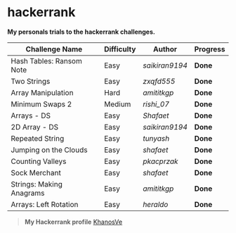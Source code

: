 # hackerrank
**My personals trials to the hackerrank challenges.**
 
Challenge Name | Difficulty | Author | Progress
--- | --- | --- | ---
Hash Tables: Ransom Note | Easy | *saikiran9194* | **Done**
Two Strings | Easy | *zxqfd555* | **Done**
Array Manipulation | Hard | *amititkgp* | **Done**
Minimum Swaps 2 | Medium | *rishi_07* | **Done**
Arrays - DS | Easy | *Shafaet* | **Done**
2D Array - DS | Easy | *saikiran9194* | **Done**
Repeated String | Easy | *tunyash* | **Done**
Jumping on the Clouds | Easy | *shafaet* | **Done**
Counting Valleys | Easy | *pkacprzak* | **Done**
Sock Merchant | Easy | *shafaet* | **Done**
Strings: Making Anagrams | Easy | *amititkgp* | **Done**
Arrays: Left Rotation | Easy | *heraldo* | **Done**


> **My Hackerrank profile** [KhanosVe](https://www.hackerrank.com/KhanosVe)